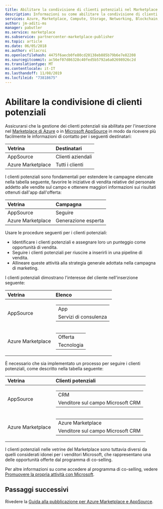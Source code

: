 ```yaml
---
title: Abilitare la condivisione di clienti potenziali nel Marketplace di Azure | Azure
description: Informazioni su come abilitare la condivisione di clienti potenziali per il Marketplace di Azure e AppSource per gli editori di app e servizi.
services: Azure, Marketplace, Compute, Storage, Networking, Blockchain, Security
author: jm-aditi-ms
manager: pabutler
ms.service: marketplace
ms.subservice: partnercenter-marketplace-publisher
ms.topic: article
ms.date: 06/05/2018
ms.author: ellacroi
ms.openlocfilehash: 4475f6aecb0fe80cd20138eb885b79b6e7e82208
ms.sourcegitcommit: ac56ef07d86328c40fed5b5792a6a02698926c2d
ms.translationtype: MT
ms.contentlocale: it-IT
ms.lasthandoff: 11/08/2019
ms.locfileid: "73818675"
---
```

# <a name="enable-lead-sharing"></a>Abilitare la condivisione di clienti potenziali
Assicurarsi che la gestione dei clienti potenziali sia abilitata per l'inserzione nel [Marketplace di Azure](https://azuremarketplace.microsoft.com) o in [Microsoft AppSource](https://appsource.microsoft.com) in modo da ricevere più facilmente le informazioni di contatto per i seguenti destinatari:

| Vetrina | Destinatari |
|:--- |:--- |
| AppSource | Clienti aziendali |
| Azure Marketplace | Tutti i clienti |

I clienti potenziali sono fondamentali per estendere le campagne elencate nella tabella seguente, favorire le iniziative di vendita relative del personale addetto alle vendite sul campo e ottenere maggiori informazioni sui risultati ottenuti dall'app dall'offerta:

| Vetrina | Campagna |
|:--- |:--- |
| AppSource | Seguire |
| Azure Marketplace | Generazione esperta |

Usare le procedure seguenti per i clienti potenziali:
*   Identificare i clienti potenziali e assegnare loro un punteggio come opportunità di vendita.
*   Seguire i clienti potenziali per riuscire a inserirli in una pipeline di vendita.
*   Allineare queste attività alla strategia generale adottata nella campagna di marketing.

I clienti potenziali dimostrano l'interesse del cliente nell'inserzione seguente:

| Vetrina | Elenco |
|:--- |:--- |
| AppSource | <table> <tr><td>App</td></tr> <tr><td>Servizi di consulenza</td></tr> </table> |
| Azure Marketplace | <table> <tr><td>Offerta</td></tr> <tr><td>Tecnologia</td></tr> </table> |

È necessario che sia implementato un processo per seguire i clienti potenziali, come descritto nella tabella seguente:

| Vetrina | Clienti potenziali |
|:--- |:--- |
| AppSource | <table> <tr><td>CRM</td></tr> <tr><td>Venditore sul campo Microsoft CRM</td></tr> </table> |
| Azure Marketplace | <table> <tr><td>Azure Marketplace</td></tr> <tr><td>Venditore sul campo Microsoft CRM</td></tr> </table> |

I clienti potenziali nelle vetrine del Marketplace sono tuttavia diversi da quelli considerati idonei per i venditori Microsoft, che rappresentano una delle opportunità offerte dal programma di co-selling.

Per altre informazioni su come accedere al programma di co-selling, vedere [Promuovere la propria attività con Microsoft](./promote-your-business-with-microsoft.md).

## <a name="next-steps"></a>Passaggi successivi
Rivedere la [Guida alla pubblicazione per Azure Marketplace e AppSource](./marketplace-publishers-guide.md).
